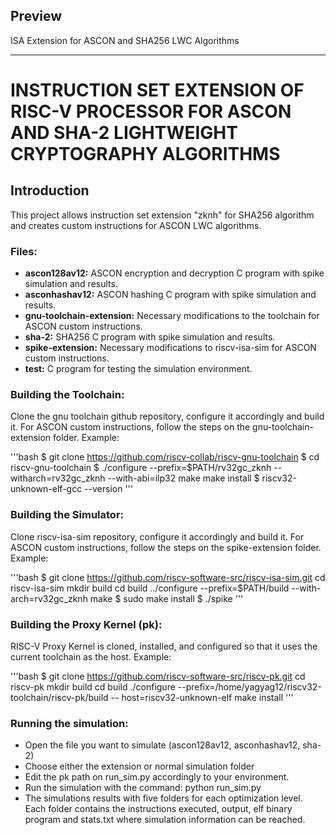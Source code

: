 ## Preview
ISA Extension for ASCON and SHA256 LWC Algorithms

---

# INSTRUCTION SET EXTENSION OF RISC-V PROCESSOR FOR ASCON AND SHA-2 LIGHTWEIGHT CRYPTOGRAPHY ALGORITHMS

## Introduction
This project allows instruction set extension "zknh" for SHA256 algorithm and creates custom instructions for ASCON LWC algorithms. 

### Files:
- **ascon128av12:** ASCON encryption and decryption C program with spike simulation and results.
- **asconhashav12:** ASCON hashing C program with spike simulation and results.
- **gnu-toolchain-extension:** Necessary modifications to the toolchain for ASCON custom instructions.
- **sha-2:** SHA256 C program with spike simulation and results.
- **spike-extension:** Necessary modifications to riscv-isa-sim for ASCON custom instructions.
- **test:** C program for testing the simulation environment.

### Building the Toolchain:
Clone the gnu toolchain github repository, configure it accordingly and build it. For ASCON custom instructions, follow the steps on the gnu-toolchain-extension folder. Example:

'''bash
$ git clone https://github.com/riscv-collab/riscv-gnu-toolchain
$ cd riscv-gnu-toolchain
$ ./configure --prefix=$PATH/rv32gc_zknh --witharch=rv32gc_zknh --with-abi=ilp32
make
make install
$ riscv32-unknown-elf-gcc --version
'''

### Building the Simulator:
Clone riscv-isa-sim repository, configure it accordingly and build it. For ASCON custom instructions, follow the steps on the spike-extension folder. Example:

'''bash
$ git clone https://github.com/riscv-software-src/riscv-isa-sim.git
cd riscv-isa-sim
mkdir build
cd build
../configure --prefix=$PATH/build --with-arch=rv32gc_zknh
make
$ sudo make install
$ ./spike
'''

### Building the Proxy Kernel (pk):
RISC-V Proxy Kernel is cloned, installed, and configured so that it uses the current toolchain
as the host. Example:

'''bash
$ git clone https://github.com/riscv-software-src/riscv-pk.git
cd riscv-pk
mkdir build
cd build
./configure --prefix=/home/yagyag12/riscv32-toolchain/riscv-pk/build --
host=riscv32-unknown-elf
make install
'''

### Running the simulation:
- Open the file you want to simulate (ascon128av12, asconhashav12, sha-2)
- Choose either the extension or normal simulation folder
- Edit the pk path on run_sim.py accordingly to your environment.
- Run the simulation with the command:
 python run_sim.py
- The simulations results with five folders for each optimization level. Each folder contains the instructions executed, output, elf binary program and stats.txt where simulation information can be reached.
 
